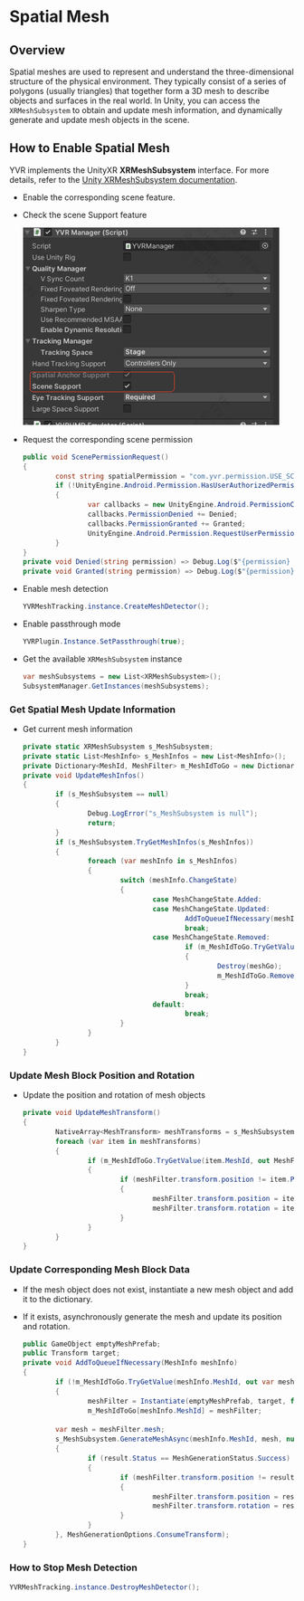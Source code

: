# Spatial Mesh

## Overview

Spatial meshes are used to represent and understand the three-dimensional structure of the physical environment. They typically consist of a series of polygons (usually triangles) that together form a 3D mesh to describe objects and surfaces in the real world. In Unity, you can access the `XRMeshSubsystem` to obtain and update mesh information, and dynamically generate and update mesh objects in the scene.

## How to Enable Spatial Mesh

YVR implements the UnityXR **XRMeshSubsystem** interface. For more details, refer to the [Unity XRMeshSubsystem documentation](https://docs.unity3d.com/ScriptReference/XR.XRMeshSubsystem.html).

-   Enable the corresponding scene feature.

-   Check the scene Support feature

    ![sceneSupport](./SpatialMesh/image.png)

-   Request the corresponding scene permission

    ```csharp
    public void ScenePermissionRequest()
    {
            const string spatialPermission = "com.yvr.permission.USE_SCENE";
            if (!UnityEngine.Android.Permission.HasUserAuthorizedPermission(spatialPermission))
            {
                    var callbacks = new UnityEngine.Android.PermissionCallbacks();
                    callbacks.PermissionDenied += Denied;
                    callbacks.PermissionGranted += Granted;
                    UnityEngine.Android.Permission.RequestUserPermission(spatialPermission, callbacks);
            }
    }
    private void Denied(string permission) => Debug.Log($"{permission} Denied");
    private void Granted(string permission) => Debug.Log($"{permission} Granted");
    ```

-   Enable mesh detection

    ```csharp
    YVRMeshTracking.instance.CreateMeshDetector();
    ```

-   Enable passthrough mode

    ```csharp
    YVRPlugin.Instance.SetPassthrough(true);
    ```

-   Get the available `XRMeshSubsystem` instance
    ```csharp
    var meshSubsystems = new List<XRMeshSubsystem>();
    SubsystemManager.GetInstances(meshSubsystems);
    ```

### Get Spatial Mesh Update Information

-   Get current mesh information
    ```csharp
    private static XRMeshSubsystem s_MeshSubsystem;
    private static List<MeshInfo> s_MeshInfos = new List<MeshInfo>();
    private Dictionary<MeshId, MeshFilter> m_MeshIdToGo = new Dictionary<MeshId, MeshFilter>();
    private void UpdateMeshInfos()
    {
            if (s_MeshSubsystem == null)
            {
                    Debug.LogError("s_MeshSubsystem is null");
                    return;
            }
            if (s_MeshSubsystem.TryGetMeshInfos(s_MeshInfos))
            {
                    foreach (var meshInfo in s_MeshInfos)
                    {
                            switch (meshInfo.ChangeState)
                            {
                                    case MeshChangeState.Added:
                                    case MeshChangeState.Updated:
                                            AddToQueueIfNecessary(meshInfo);
                                            break;
                                    case MeshChangeState.Removed:
                                            if (m_MeshIdToGo.TryGetValue(meshInfo.MeshId, out var meshGo))
                                            {
                                                    Destroy(meshGo);
                                                    m_MeshIdToGo.Remove(meshInfo.MeshId);
                                            }
                                            break;
                                    default:
                                            break;
                            }
                    }
            }
    }
    ```

### Update Mesh Block Position and Rotation

-   Update the position and rotation of mesh objects

    ```csharp
    private void UpdateMeshTransform()
    {
            NativeArray<MeshTransform> meshTransforms = s_MeshSubsystem.GetUpdatedMeshTransforms(Allocator.Temp);
            foreach (var item in meshTransforms)
            {
                    if (m_MeshIdToGo.TryGetValue(item.MeshId, out MeshFilter meshFilter))
                    {
                            if (meshFilter.transform.position != item.Position)
                            {
                                    meshFilter.transform.position = item.Position;
                                    meshFilter.transform.rotation = item.Rotation;
                            }
                    }
            }
    }
    ```

### Update Corresponding Mesh Block Data

-   If the mesh object does not exist, instantiate a new mesh object and add it to the dictionary.
-   If it exists, asynchronously generate the mesh and update its position and rotation.

    ```csharp
    public GameObject emptyMeshPrefab;
    public Transform target;
    private void AddToQueueIfNecessary(MeshInfo meshInfo)
    {
            if (!m_MeshIdToGo.TryGetValue(meshInfo.MeshId, out var meshFilter))
            {
                    meshFilter = Instantiate(emptyMeshPrefab, target, false).AddComponent<MeshFilter>();
                    m_MeshIdToGo[meshInfo.MeshId] = meshFilter;
            
            var mesh = meshFilter.mesh;
            s_MeshSubsystem.GenerateMeshAsync(meshInfo.MeshId, mesh, null, MeshVertexAttributes.None, (result) =>
            {
                    if (result.Status == MeshGenerationStatus.Success)
                    {
                            if (meshFilter.transform.position != result.Position)
                            {
                                    meshFilter.transform.position = result.Position;
                                    meshFilter.transform.rotation = result.Rotation;
                            }
                    }
            }, MeshGenerationOptions.ConsumeTransform);
    }
    ```

### How to Stop Mesh Detection

```csharp
YVRMeshTracking.instance.DestroyMeshDetector();
```
